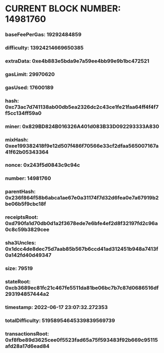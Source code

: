 # CURRENT BLOCK NUMBER: 14981760

### baseFeePerGas: 19292484859
### difficulty: 13924214669650385
### extraData: 0xe4b883e5bda9e7a59ee4bb99e9b1bc472521
### gasLimit: 29970620
### gasUsed: 17600189
### hash: 0xc73ac7d741138ab00db5ea2326dc2c43ce1fe21faa64ff4f4f7f5cc134ff59a0
### miner: 0x829BD824B016326A401d083B33D092293333A830
### mixHash: 0xee199382418f9e12d507f486f70566e33cf2dfaa565007167a41f62b05343364
### nonce: 0x243f5d0843c9c94c
### number: 14981760
### parentHash: 0x236f864f58b6abca1ae67e0a31174f7d32d6fea0e7a67919b2be06b5f9cbc18f
### receiptsRoot: 0xd790fa1d70db0d1a2f3678ede7e6bfe4ef2d8f32197fd2c96a0c8c59b3829cee
### sha3Uncles: 0x1dcc4de8dec75d7aab85b567b6ccd41ad312451b948a7413f0a142fd40d49347
### size: 79519
### stateRoot: 0xcb3689ec81fc21c467fe5511da81be06bc7b7c87d0686516df293194857444a2
### timestamp: 2022-06-17 23:07:32.272353
### totalDifficulty: 51958954645339839569739
### transactionsRoot: 0xf8fbe89d3625cee0f5523fad65a75f593483f92b669c95115afd28a17d6ead84
